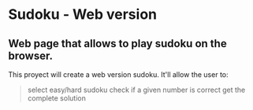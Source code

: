 Sudoku - Web version
====================

Web page that allows to play sudoku on the browser.
-------------------------------------------------------

This proyect will create a web version sudoku. It'll allow the user to:

> select easy/hard sudoku
> check if a given number is correct
> get the complete solution




